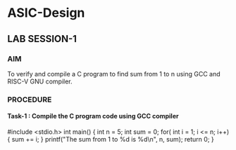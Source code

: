 # ASIC-Design

## LAB SESSION-1

### AIM
To verify and compile a C program to find sum from 1 to n using GCC and RISC-V GNU compiler.

### PROCEDURE
#### Task-1 : Compile the C program code using GCC compiler

#include <stdio.h>
int main() 
{
    int n = 5;
    int sum = 0;
    for( int i = 1; i <= n; i++)
    {
      sum += i;
    }
    printf("The sum from 1 to %d is %d\n", n, sum);
    return 0;
}
